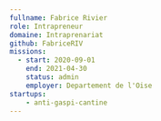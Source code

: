 ```yaml
---
fullname: Fabrice Rivier
role: Intrapreneur 
domaine: Intraprenariat
github: FabriceRIV
missions:
  - start: 2020-09-01
    end: 2021-04-30
    status: admin
    employer: Departement de l'Oise
startups:
    - anti-gaspi-cantine
---
```

